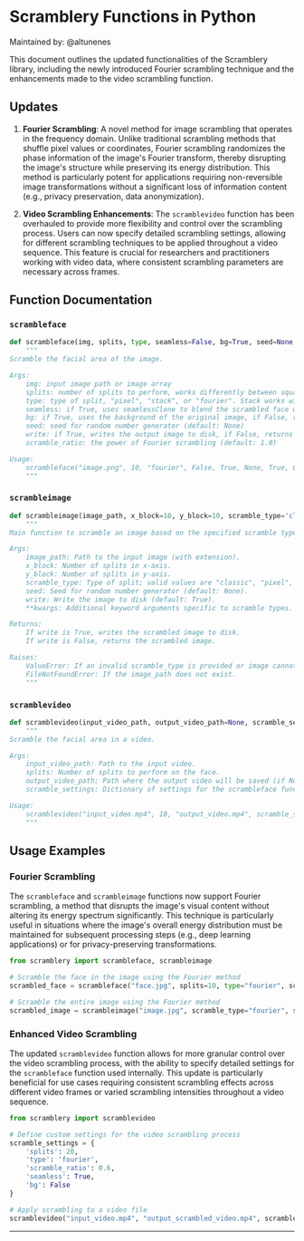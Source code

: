 
# Scramblery Functions in Python

Maintained by: @altunenes

This document outlines the updated functionalities of the Scramblery library, including the newly introduced Fourier scrambling technique and the enhancements made to the video scrambling function.

## Updates

1. **Fourier Scrambling**: A novel method for image scrambling that operates in the frequency domain. Unlike traditional scrambling methods that shuffle pixel values or coordinates, Fourier scrambling randomizes the phase information of the image's Fourier transform, thereby disrupting the image's structure while preserving its energy distribution. This method is particularly potent for applications requiring non-reversible image transformations without a significant loss of information content (e.g., privacy preservation, data anonymization).

2. **Video Scrambling Enhancements**: The `scramblevideo` function has been overhauled to provide more flexibility and control over the scrambling process. Users can now specify detailed scrambling settings, allowing for different scrambling techniques to be applied throughout a video sequence. This feature is crucial for researchers and practitioners working with video data, where consistent scrambling parameters are necessary across frames.

## Function Documentation

### `scrambleface`

```python
def scrambleface(img, splits, type, seamless=False, bg=True, seed=None, write=True, scramble_ratio=1.0):
    """
Scramble the facial area of the image.

Args:
    img: input image path or image array
    splits: number of splits to perform, works differently between square and stack splits
    type: type of split, "pixel", "stack", or "fourier". Stack works with pixel coordinates, square works with pixel values
    seamless: if True, uses seamlessClone to blend the scrambled face with the original image
    bg: if True, uses the background of the original image, if False, replaces the background with a gray color
    seed: seed for random number generator (default: None)
    write: if True, writes the output image to disk, if False, returns the output image
    scramble_ratio: the power of Fourier scrambling (default: 1.0)

Usage:
    scrambleface("image.png", 10, "fourier", False, True, None, True, 0.5)
    """
```

### `scrambleimage`

```python
def scrambleimage(image_path, x_block=10, y_block=10, scramble_type='classic', seed=None, write=True, **kwargs):
    """
Main function to scramble an image based on the specified scramble type.

Args:
    image_path: Path to the input image (with extension).
    x_block: Number of splits in x-axis.
    y_block: Number of splits in y-axis.
    scramble_type: Type of split; valid values are "classic", "pixel", "withinblocks", "rotate", "colormap", "gradient", "fourier".
    seed: Seed for random number generator (default: None).
    write: Write the image to disk (default: True).
    **kwargs: Additional keyword arguments specific to scramble types.

Returns:
    If write is True, writes the scrambled image to disk.
    If write is False, returns the scrambled image.

Raises:
    ValueError: If an invalid scramble_type is provided or image cannot be read.
    FileNotFoundError: If the image_path does not exist.
    """
```

### `scramblevideo`

```python
def scramblevideo(input_video_path, output_video_path=None, scramble_settings=None):
    """
Scramble the facial area in a video.

Args:
    input_video_path: Path to the input video.
    splits: Number of splits to perform on the face.
    output_video_path: Path where the output video will be saved (if None, the video won't be saved).
    scramble_settings: Dictionary of settings for the scrambleface function.

Usage:
    scramblevideo("input_video.mp4", 10, "output_video.mp4", scramble_settings)
    """
```

## Usage Examples

### Fourier Scrambling

The `scrambleface` and `scrambleimage` functions now support Fourier scrambling, a method that disrupts the image's visual content without altering its energy spectrum significantly. This technique is particularly useful in situations where the image's overall energy distribution must be maintained for subsequent processing steps (e.g., deep learning applications) or for privacy-preserving transformations.

```python
from scramblery import scrambleface, scrambleimage

# Scramble the face in the image using the Fourier method
scrambled_face = scrambleface("face.jpg", splits=10, type="fourier", scramble_ratio=0.7, write=False)

# Scramble the entire image using the Fourier method
scrambled_image = scrambleimage("image.jpg", scramble_type="fourier", scramble_ratio=0.5, write=False)
```

### Enhanced Video Scrambling

The updated `scramblevideo` function allows for more granular control over the video scrambling process, with the ability to specify detailed settings for the `scrambleface` function used internally. This update is particularly beneficial for use cases requiring consistent scrambling effects across different video frames or varied scrambling intensities throughout a video sequence.

```python
from scramblery import scramblevideo

# Define custom settings for the video scrambling process
scramble_settings = {
    'splits': 20,
    'type': 'fourier',
    'scramble_ratio': 0.6,
    'seamless': True,
    'bg': False
}

# Apply scrambling to a video file
scramblevideo("input_video.mp4", "output_scrambled_video.mp4", scramble_settings)
```

---

